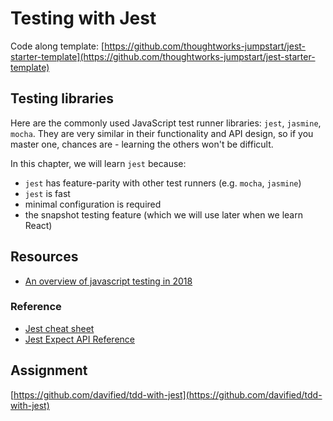 # Testing with Jest

Code along template: [https://github.com/thoughtworks-jumpstart/jest-starter-template](https://github.com/thoughtworks-jumpstart/jest-starter-template)

## Testing libraries

Here are the commonly used JavaScript test runner libraries: `jest`, `jasmine`, `mocha`. They are very similar in their functionality and API design, so if you master one, chances are - learning the others won't be difficult.

In this chapter, we will learn `jest` because:

* `jest` has feature-parity with other test runners \(e.g. `mocha`, `jasmine`\)
* `jest` is fast
* minimal configuration is required
* the snapshot testing feature \(which we will use later when we learn React\)

## Resources

* [An overview of javascript testing in 2018](https://medium.com/welldone-software/an-overview-of-javascript-testing-in-2018-f68950900bc3)

### Reference

* [Jest cheat sheet](https://github.com/sapegin/jest-cheat-sheet)
* [Jest Expect API Reference](https://facebook.github.io/jest/docs/en/expect.html)

## Assignment

[https://github.com/davified/tdd-with-jest](https://github.com/davified/tdd-with-jest)

